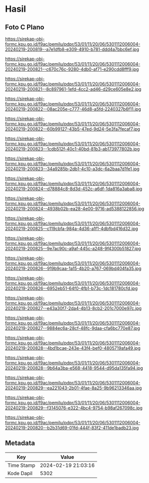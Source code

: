 # Hasil

## Foto C Plano

https://sirekap-obj-formc.kpu.go.id/f9ac/pemilu/pdpr/53/01/11/20/06/5301112006004-20240219-200819--a7e1dfb8-e309-4910-b781-ddd4a7bbc6ef.jpg

https://sirekap-obj-formc.kpu.go.id/f9ac/pemilu/pdpr/53/01/11/20/06/5301112006004-20240219-200821--c670c76c-9280-4db0-af71-e290cdd8fff9.jpg

https://sirekap-obj-formc.kpu.go.id/f9ac/pemilu/pdpr/53/01/11/20/06/5301112006004-20240219-200821--8c897961-1efd-4cc2-ad46-d29ce605e8e2.jpg

https://sirekap-obj-formc.kpu.go.id/f9ac/pemilu/pdpr/53/01/11/20/06/5301112006004-20240219-200822--08ac205e-c777-46d8-a5fd-2240327b6f11.jpg

https://sirekap-obj-formc.kpu.go.id/f9ac/pemilu/pdpr/53/01/11/20/06/5301112006004-20240219-200822--60b99127-43b5-47ed-9d24-5e3fa7fecaf7.jpg

https://sirekap-obj-formc.kpu.go.id/f9ac/pemilu/pdpr/53/01/11/20/06/5301112006004-20240219-200823--1cdb512f-40c1-40bd-81b3-ab173977802b.jpg

https://sirekap-obj-formc.kpu.go.id/f9ac/pemilu/pdpr/53/01/11/20/06/5301112006004-20240219-200823--34a9285b-2db1-4c10-a3dc-6a2baa7d1fe1.jpg

https://sirekap-obj-formc.kpu.go.id/f9ac/pemilu/pdpr/53/01/11/20/06/5301112006004-20240219-200824--d78884c8-8d3d-452c-a6df-1da816a3aba8.jpg

https://sirekap-obj-formc.kpu.go.id/f9ac/pemilu/pdpr/53/01/11/20/06/5301112006004-20240219-200824--4938b02b-ea28-4e00-9716-ad5388122856.jpg

https://sirekap-obj-formc.kpu.go.id/f9ac/pemilu/pdpr/53/01/11/20/06/5301112006004-20240219-200825--c119cbfa-984a-4d36-a1f1-4dbfbd416d32.jpg

https://sirekap-obj-formc.kpu.go.id/f9ac/pemilu/pdpr/53/01/11/20/06/5301112006004-20240219-200825--9e7ac90c-a9af-445c-a248-9f4300b51827.jpg

https://sirekap-obj-formc.kpu.go.id/f9ac/pemilu/pdpr/53/01/11/20/06/5301112006004-20240219-200826--919b9caa-1a15-4b20-a767-069bd404fa35.jpg

https://sirekap-obj-formc.kpu.go.id/f9ac/pemilu/pdpr/53/01/11/20/06/5301112006004-20240219-200826--6952eb51-64f0-4fb1-b73c-1dc181780cfd.jpg

https://sirekap-obj-formc.kpu.go.id/f9ac/pemilu/pdpr/53/01/11/20/06/5301112006004-20240219-200827--e43a30f7-2da4-4b13-8cb2-201c7000e97c.jpg

https://sirekap-obj-formc.kpu.go.id/f9ac/pemilu/pdpr/53/01/11/20/06/5301112006004-20240219-200827--9884ec6a-28cf-48fc-9daa-cfa6bc770e87.jpg

https://sirekap-obj-formc.kpu.go.id/f9ac/pemilu/pdpr/53/01/11/20/06/5301112006004-20240219-200828--4bd1bcae-243e-43f4-bef0-4805719afa49.jpg

https://sirekap-obj-formc.kpu.go.id/f9ac/pemilu/pdpr/53/01/11/20/06/5301112006004-20240219-200828--9b64a3ba-e568-4418-9544-d95da135fa94.jpg

https://sirekap-obj-formc.kpu.go.id/f9ac/pemilu/pdpr/53/01/11/20/06/5301112006004-20240219-200829--ea221043-2b01-4fae-8a25-9b96213346aa.jpg

https://sirekap-obj-formc.kpu.go.id/f9ac/pemilu/pdpr/53/01/11/20/06/5301112006004-20240219-200829--f3145076-e322-4bc4-9754-b98af267098c.jpg

https://sirekap-obj-formc.kpu.go.id/f9ac/pemilu/pdpr/53/01/11/20/06/5301112006004-20240219-200820--b2b31d69-01fd-444f-83f2-411de1badb23.jpg


## Metadata

| Key        | Value               |
| ---------- | ------------------- |
| Time Stamp | 2024-02-19 21:03:16 |
| Kode Dapil | 5302                |



